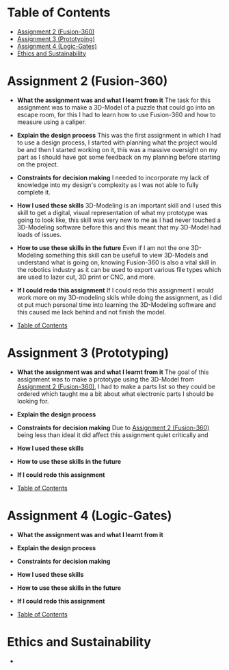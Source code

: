 <a name="Table-of-Contents"></a>
# Table of Contents
  * [Assignment 2 (Fusion-360)](#Assignment-2)
  * [Assignment 3 (Prototyping)](#Assignment-3)
  * [Assignment 4 (Logic-Gates)](#Assignment-4)
  * [Ethics and Sustainability](#Ethics-and-Sustainability)

<a name="Assignment-2"></a>
# Assignment 2 (Fusion-360)
  * **What the assignment was and what I learnt from it** The task for this assignment was to make a 3D-Model of a puzzle that could go into an escape room, for this I had to learn how to use Fusion-360 and how to measure using a caliper.
    
  * **Explain the design process** This was the first assignment in which I had to use a design process, I started with planning what the project would be and then I started working on it, this was a massive oversight on my part as I should have got some feedback on my planning before starting on the project.
    
  * **Constraints for decision making** I needed to incorporate my lack of knowledge into my design's complexity as I was not able to fully complete it. 
    
  * **How I used these skills** 3D-Modeling is an important skill and I used this skill to get a digital, visual representation of what my prototype was going to look like, this skill was very new to me as I had never touched a 3D-Modeling software before this and this meant that my 3D-Model had loads of issues.
    
  * **How to use these skills in the future** Even if I am not the one 3D-Modeling something this skill can be usefull to view 3D-Models and understand what is going on, knowing Fusion-360 is also a vital skill in the robotics industry as it can be used to export various file types which are used to lazer cut, 3D print or CNC, and more.
    
  * **If I could redo this assignment** If I could redo this assignment I would work more on my 3D-modeling skils while doing the assignment, as I did ot put much personal time into learning the 3D-Modeling software and this caused me lack behind and not finish the model.

  * [Table of Contents](#Table-of-Contents)
    
<a name="Assignment-3"></a>
# Assignment 3 (Prototyping)
  * **What the assignment was and what I learnt from it** The goal of this assignment was to make a prototype using the 3D-Model from [Assignment 2 (Fusion-360)](#Assignment-2), I had to make a parts list so they could be ordered which taught me a bit about what electronic parts I should be looking for.
    
  * **Explain the design process** 
    
  * **Constraints for decision making** Due to [Assignment 2 (Fusion-360)](#Assignment-2) being less than ideal it did affect this assignment quiet critically and 
    
  * **How I used these skills**
    
  * **How to use these skills in the future**
    
  * **If I could redo this assignment**
    
  * [Table of Contents](#Table-of-Contents)

<a name="Assignment-4"></a>
# Assignment 4 (Logic-Gates)
  * **What the assignment was and what I learnt from it**
    
  * **Explain the design process**
    
  * **Constraints for decision making**
    
  * **How I used these skills**
    
  * **How to use these skills in the future**
    
  * **If I could redo this assignment**
    
  * [Table of Contents](#Table-of-Contents)

<a name="Ethics-and-Sustainability"></a>
# Ethics and Sustainability
  * 
